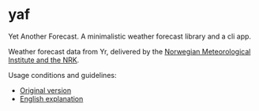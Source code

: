 # yaf
Yet Another Forecast. A minimalistic weather forecast library and a cli app.


Weather forecast data from Yr, delivered by the [Norwegian Meteorological Institute and the NRK](http://om.yr.no/verdata/free-weather-data/).


Usage conditions and guidelines:

- [Original version](http://om.yr.no/verdata/)
- [English explanation](http://om.yr.no/verdata/free-weather-data)
